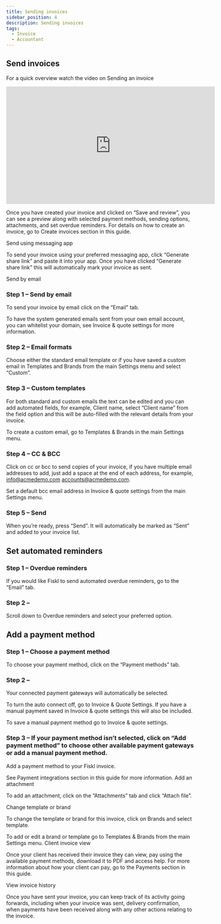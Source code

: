 ```yaml
---
title: Sending invoices
sidebar_position: 4
description: Sending invoices
tags:
  - Invoice
  - Accountant
---
```



## Send invoices

For a quick overview watch the video on Sending an invoice 


<iframe width="560" height="315" src="https://www.youtube.com/embed/GqB0c77qJC4?si=SsZ9B1agw0gIxo9q" title="YouTube video player" frameborder="0" allow="accelerometer; autoplay; clipboard-write; encrypted-media; gyroscope; picture-in-picture; web-share" referrerpolicy="strict-origin-when-cross-origin" allowfullscreen></iframe>

Once you have created your invoice and clicked on “Save and review”, you can see a preview along with selected payment methods, sending options, attachments, and set overdue reminders. For details on how to create an invoice, go to Create invoices section in this guide.


Send using messaging app

To send your invoice using your preferred messaging app, click “Generate share link” and paste it into your app. Once you have clicked “Generate share link” this will automatically mark your invoice as sent.


Send by email

### Step 1 – Send by email

To send your invoice by email click on the “Email” tab.



To have the system generated emails sent from your own email account, you can whitelist your domain, see Invoice & quote settings for more information.

### Step 2 – Email formats

Choose either the standard email template or if you have saved a custom email in Templates and Brands from the main Settings menu and select “Custom”.



### Step 3 – Custom templates

For both standard and custom emails the text can be edited and you can add automated fields, for example, Client name, select “Client name” from the field option and this will be auto-filled with the relevant details from your invoice.


To create a custom email, go to Templates & Brands in the main Settings menu.
### Step 4 – CC & BCC

Click on cc or bcc to send copies of your invoice, if you have multiple email addresses to add, just add  a space at the end of each address, for example, info@acmedemo.com accounts@acmedemo.com.



Set a default bcc email address in Invoice & quote settings from the main Settings menu.

### Step 5 – Send

When you’re ready, press “Send”. It will automatically be marked as “Sent” and added to your invoice list.


## Set automated reminders

### Step 1 – Overdue reminders

If you would like Fiskl to send automated overdue reminders, go to the “Email” tab.



### Step 2 – 

Scroll down to Overdue reminders and select your preferred option.


## Add a payment method

### Step 1 – Choose a payment method

To choose your payment method, click on the “Payment methods” tab.



### Step 2 – 

Your connected payment gateways will automatically be selected.

To turn the auto connect off, go to Invoice & Quote Settings.
If you have a manual payment saved in Invoice & quote settings this will also be included.



To save a manual payment method go to Invoice & quote settings.
### Step 3 – If your payment method isn’t selected, click on “Add payment method” to choose other available payment gateways or add a manual payment method.

Add a payment method to your Fiskl invoice.

 

See Payment integrations section in this guide for more information.
Add an attachment

To add an attachment, click on the “Attachments” tab and click “Attach file”.


Change template or brand

To change the template or brand for this invoice, click on Brands and select template.



To add or edit a brand or template go to Templates & Brands from the main Settings menu.
Client invoice view

Once your client has received their invoice they can view, pay using the available payment methods, download it to PDF and access help. For more information about how your client can pay, go to the Payments section in this guide.



 
View invoice history

Once you have sent your invoice, you can keep track of its activity going forwards, including when your invoice was sent, delivery confirmation, when payments have been received along with any other actions relating to the invoice.


